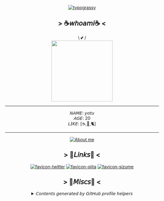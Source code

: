 <div align='center'>

[![typograssy](https://typograssy.deno.dev/api?text=DRINKNG%20COFFEE,%20EATING%20KNOWLEDGE%20%20&frame=cccccc&comment=%F0%9F%92%95Generated%20by%20kawarimidoll/typograssy%F0%9F%92%95)](https://github.com/kawarimidoll/typograssy)

## > ☕𝘸𝘩𝘰𝘢𝘮𝘪☕ <
  
\ 💕 / <br> 
<img src="https://github.com/ulxsth/ulxsth/assets/114195789/fff73663-bc0a-4e69-9422-69d6e70ea860" width=200 height=200>
<hr>

𝘕𝘈𝘔𝘌: 𝘺𝘰𝘵𝘶 <br>
𝘈𝘎𝘌:  20 <br>
𝘓𝘐𝘒𝘌: [☕,🥐,🐈]

<hr>

[![About me](https://skillicons.dev/icons?i=vscode,idea,java,gradle,nodejs,ts,express,ruby,rails&theme=light)](https://skillicons.dev)
  
  ## > 📑𝘓𝘪𝘯𝘬𝘴📑 <

[![favicon-twitter](https://github.com/ulxsth/ulxsth/assets/114195789/448845ff-82ad-4755-82dc-2014d3ecec3f)](https://twitter.com/ulxsth) 
[![favicon-qiita](https://user-images.githubusercontent.com/114195789/213505616-0ba4e475-0a15-4b5c-a733-6ccff19a342d.png)](https://qiita.com/ulxsth)
[![favicon-sizume](https://github.com/ulxsth/ulxsth/assets/114195789/49691e58-0f13-4019-9fb1-368c7a5d5d66)](https://sizu.me/yotu)
  
  ## > 🥐𝘔𝘪𝘴𝘤𝘴🥐 <
  


<details>
  <summary>𝘊𝘰𝘯𝘵𝘦𝘯𝘵𝘴 𝘨𝘦𝘯𝘦𝘳𝘢𝘵𝘦𝘥 𝘣𝘺 𝘎𝘪𝘵𝘏𝘶𝘣 𝘱𝘳𝘰𝘧𝘪𝘭𝘦 𝘩𝘦𝘭𝘱𝘦𝘳𝘴</summary>
  
  [![GitHub Streak](https://streak-stats.demolab.com/?user=ulxsth)](https://git.io/streak-stats)
  
  [![Anurag's GitHub stats](https://github-readme-stats.vercel.app/api?username=ulxsth&show_icons=true&theme=synthwave)](https://github.com/anuraghazra/github-readme-stats)
  
  [![Top Langs](https://github-readme-stats.vercel.app/api/top-langs/?username=ulxsth&show_icons=true&theme=synthwave&layout=compact)](https://github.com/anuraghazra/github-readme-stats)
  
  [![trophy](https://github-profile-trophy.vercel.app/?username=ulxsth&column=9)](https://github.com/ryo-ma/github-profile-trophy)
</details>

</div>
